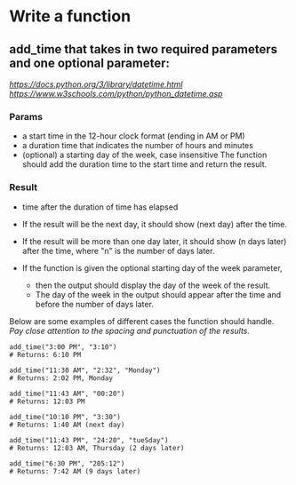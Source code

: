 # Write a function

## add_time that takes in two required parameters and one optional parameter:

*https://docs.python.org/3/library/datetime.html*
*https://www.w3schools.com/python/python_datetime.asp*

### Params
- a start time in the 12-hour clock format (ending in AM or PM)
- a duration time that indicates the number of hours and minutes
- (optional) a starting day of the week, case insensitive
The function should add the duration time to the start time and return the result.

### Result
- time after the duration of time has elapsed
- If the result will be the next day, it should show (next day) after the time.
- If the result will be more than one day later, it should show (n days later) after the time, where "n" is the number of days later.

- If the function is given the optional starting day of the week parameter,
  - then the output should display the day of the week of the result.
  - The day of the week in the output should appear after the time and before the number of days later.

Below are some examples of different cases the function should handle. *Pay close attention to the spacing and punctuation of the results.*

```
add_time("3:00 PM", "3:10")
# Returns: 6:10 PM

add_time("11:30 AM", "2:32", "Monday")
# Returns: 2:02 PM, Monday

add_time("11:43 AM", "00:20")
# Returns: 12:03 PM

add_time("10:10 PM", "3:30")
# Returns: 1:40 AM (next day)

add_time("11:43 PM", "24:20", "tueSday")
# Returns: 12:03 AM, Thursday (2 days later)

add_time("6:30 PM", "205:12")
# Returns: 7:42 AM (9 days later)
```
